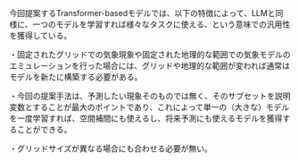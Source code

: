 今回提案するTransformer-basedモデルでは、以下の特徴によって、LLMと同様に、一つのモデルを学習すれば様々なタスクに使える、という意味での汎用性を獲得している。 

・固定されたグリッドでの気象現象や固定された地理的な範囲での気象モデルのエミュレーションを行った場合には、グリッドや地理的な範囲が変われば通常はモデルを新たに構築する必要がある。

・今回の提案手法は、予測したい現象そのものでは無く、そのサブセットを説明変数とすることが最大のポイントであり、これによって単一の（大きな）モデルを一度学習すれば、空間補間にも使えるし、将来予測にも使えるモデルを獲得することができる。

・グリッドサイズが異なる場合にも合わせる必要が無い。